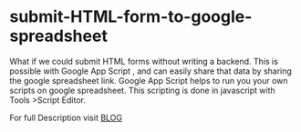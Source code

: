 # submit-HTML-form-to-google-spreadsheet
What if we could submit HTML forms without writing a backend.
This is possible with Google App Script , and can easily share that data by sharing the google spreadsheet link. 
Google App Script helps to run you your own scripts on google spreadsheet.
This scripting is done in javascript with Tools >Script Editor.

For full Description visit [BLOG](https://pavanexp.blogspot.in/2018/02/submit-html-forms-directly-to-google.html)
